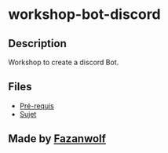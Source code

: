 # workshop-bot-discord

## Description

Workshop to create a discord Bot.

## Files

- [Pré-requis](REQUIREMENTS.pdf)
- [Sujet](SUBJECT.pdf)

## Made by [Fazanwolf](https://github.com/Fazanwolf)
